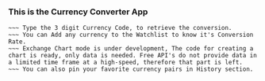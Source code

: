 ### This is the Currency Converter App ###

~~~ The link for APK version: - https://drive.google.com/file/d/1Hj65MRiVp65B5SGDCXYgpPvdRpyaLUpg/view?usp=sharing
~~~ Type the 3 digit Currency Code, to retrieve the conversion.
~~~ You can Add any currency to the Watchlist to know it's Conversion Rate.
~~~ Exchange Chart mode is under development, The code for creating a chart is ready, only data is needed. Free API's do not provide data in a limited time frame at a high-speed, therefore that part is left.
~~~ You can also pin your favorite currency pairs in History section.
